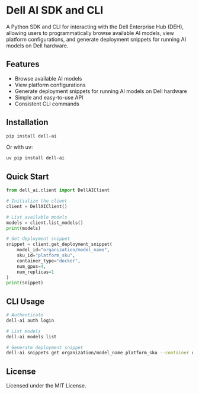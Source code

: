 # Dell AI SDK and CLI

A Python SDK and CLI for interacting with the Dell Enterprise Hub (DEH), allowing users to programmatically browse available AI models, view platform configurations, and generate deployment snippets for running AI models on Dell hardware.

## Features

- Browse available AI models
- View platform configurations
- Generate deployment snippets for running AI models on Dell hardware
- Simple and easy-to-use API
- Consistent CLI commands

## Installation

```bash
pip install dell-ai
```

Or with uv:

```bash
uv pip install dell-ai
```

## Quick Start

```python
from dell_ai.client import DellAIClient

# Initialize the client
client = DellAIClient()

# List available models
models = client.list_models()
print(models)

# Get deployment snippet
snippet = client.get_deployment_snippet(
    model_id="organization/model_name",
    sku_id="platform_sku",
    container_type="docker",
    num_gpus=4,
    num_replicas=1
)
print(snippet)
```

## CLI Usage

```bash
# Authenticate
dell-ai auth login

# List models
dell-ai models list

# Generate deployment snippet
dell-ai snippets get organization/model_name platform_sku --container docker --gpus 4 --replicas 1
```

## License

Licensed under the MIT License.
